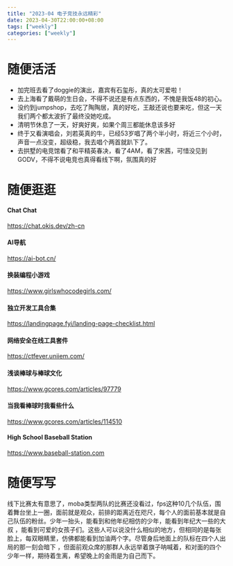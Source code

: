 ```yaml
---
title: "2023-04 电子竞技永远精彩"
date: 2023-04-30T22:00:00+08:00
tags: ["weekly"]
categories: ["weekly"]
---
```

# 随便活活

 - 加完班去看了doggie的演出，嘉宾有石玺彤，真的太可爱啦！
- 去上海看了戴萌的生日会，不得不说还是有点东西的，不愧是我饭48的初心。
- 没约到jumpshop，去吃了陶陶居，真的好吃，王敲还说也要来吃，但这一天我们两个都太波折了最终没她吃成。
- 清明节休息了一天，好爽好爽，如果个周三都能休息该多好
- 终于又看演唱会，刘若英真的牛，已经53岁唱了两个半小时，将近三个小时，声音一点没变，超级稳，我去唱个两首就趴下了。
- 去拱墅的电竞馆看了和平精英春决，看了4AM，看了宋茜，可惜没见到GODV，不得不说电竞也真得看线下啊，氛围真的好


# 随便逛逛
#### Chat Chat
https://chat.okis.dev/zh-cn
#### AI导航 
https://ai-bot.cn/
#### 换装编程小游戏 
https://www.girlswhocodegirls.com/
#### 独立开发工具合集
https://landingpage.fyi/landing-page-checklist.html
#### 网络安全在线工具套件
https://ctfever.uniiem.com/
#### 浅谈棒球与棒球文化
https://www.gcores.com/articles/97779
#### 当我看棒球时我看些什么 
https://www.gcores.com/articles/114510
#### High School Baseball Station
https://www.baseball-station.com




# 随便写写
线下比赛太有意思了，moba类型两队的比赛还没看过，fps这种10几个队伍，围着舞台坐上一圈，面前就是观众，前排的距离近在咫尺，每个人的面前基本就是自己队伍的粉丝。少年一抬头，能看到和他年纪相仿的少年，能看到年纪大一些的大叔 ，能看到可爱的女孩子们。这些人可以说没什么相似的地方，但相同的是每张脸上，每双眼睛里，仿佛都能看到加油两个字。尽管身后地面上的队标在四个人出局的那一刻会暗下 ，但面前观众席的那群人永远举着旗子呐喊着，和对面的四个少年一样，期待着生离，希望晚上的金雨是为自己而下。
